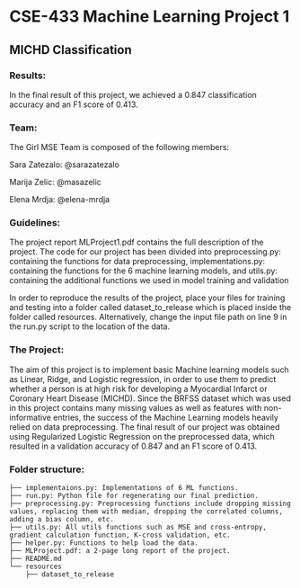 # CSE-433 Machine Learning Project 1 
## MICHD Classification 
### Results: 
In the final result of this project, we achieved a 0.847 classification accuracy and an F1 score of 0.413. 
### Team:
The Girl MSE Team is composed of the following members:

Sara Zatezalo: @sarazatezalo

Marija Zelic: @masazelic

Elena Mrdja: @elena-mrdja

### Guidelines:

The project report MLProject1.pdf contains the full description of the project. The code for our project has been divided into preprocessing.py: containing the functions for data preprocessing, implementations.py: containing the functions for the 6 machine learning models, and utils.py: containing the additional functions we used in model training and validation

In order to reproduce the results of the project, place your files for training and testing into a folder called dataset_to_release which is placed inside the folder called resources. Alternatively, change the input file path on line 9 in the run.py script to the location of the data.

### The Project:
The aim of this project is to implement basic Machine learning models such as Linear, Ridge, and Logistic regression, in order to use them to predict whether a person is at high risk for developing a Myocardial Infarct or Coronary Heart Disease (MICHD). Since the BRFSS dataset which was used in this project contains many missing values as well as features with non-informative entries, the success of the Machine Learning models heavily relied on data preprocessing. The final result of our project was obtained using Regularized Logistic Regression on the preprocessed data, which resulted in a validation accuracy of 0.847 and an F1 score of 0.413.

### Folder structure:
```
├── implementaions.py: Implementations of 6 ML functions.
├── run.py: Python file for regenerating our final prediction.
├── preprocessing.py: Preprocessing functions include dropping missing values, replacing them with median, dropping the correlated columns, adding a bias column, etc.
├── utils.py: All utils functions such as MSE and cross-entropy, gradient calculation function, K-cross validation, etc.
├── helper.py: Functions to help load the data.
├── MLProject.pdf: a 2-page long report of the project.
├── README.md
└── resources
    ├── dataset_to_release
```

